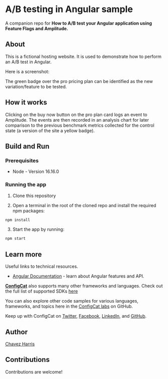 # A/B testing in Angular sample

A companion repo for **How to A/B test your Angular application using Feature Flags and Amplitude.**

## About

This is a fictional hosting website. It is used to demonstrate how to perform an A/B test in Angular.

Here is a screenshot:

<!-- TODO: Update snapshot -->

The green badge over the pro pricing plan can be identified as the new variation/feature to be tested.

## How it works

Clicking on the buy now button on the pro plan card logs an event to Amplitude. The events are then recorded in 
an analysis chart for later comparison to the previous benchmark metrics collected for the control state (a version of the site a yellow badge).

## Build and Run

### Prerequisites

- Node - Version 16.16.0

### Running the app

1. Clone this repository

2. Open a terminal in the root of the cloned repo and install the required npm packages:

```sh
npm install
```
3. Start the app by running:

```sh
npm start
```

## Learn more

Useful links to technical resources.

- [Angular Documentation](https://angular.io/docs) - learn about Angular features and API.

[**ConfigCat**](https://configcat.com) also supports many other frameworks and languages. Check out the full list of supported SDKs [here](https://configcat.com/docs/sdk-reference/overview/)

You can also explore other code samples for various languages, frameworks, and topics here in the [ConfigCat labs](https://github.com/configcat-labs) on GitHub.

Keep up with ConfigCat on [Twitter](https://twitter.com/configcat), [Facebook](https://www.facebook.com/configcat), [LinkedIn](https://www.linkedin.com/company/configcat/), and [GitHub](https://github.com/configcat).

## Author
[Chavez Harris](https://github.com/codedbychavez)

## Contributions
Contributions are welcome!
